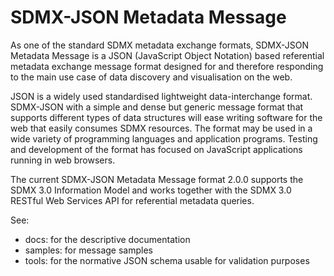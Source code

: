 # SDMX-JSON Metadata Message

As one of the standard SDMX metadata exchange formats, SDMX-JSON Metadata Message is 
a JSON (JavaScript Object Notation) based referential metadata exchange message format 
designed for and therefore responding to the main use case of data discovery 
and visualisation on the web.

JSON is a widely used standardised lightweight data-interchange format. 
SDMX-JSON with a simple and dense but generic message format that supports 
different types of data structures will ease writing software for the web 
that easily consumes SDMX resources. The format may be used in a wide variety of 
programming languages and application programs. Testing and development of the 
format has focused on JavaScript applications running in web browsers. 

The current SDMX-JSON Metadata Message format 2.0.0 supports the SDMX 3.0 Information Model 
and works together with the SDMX 3.0 RESTful Web Services API for referential metadata queries. 

See:
- docs: for the descriptive documentation
- samples: for message samples
- tools: for the normative JSON schema usable for validation purposes
